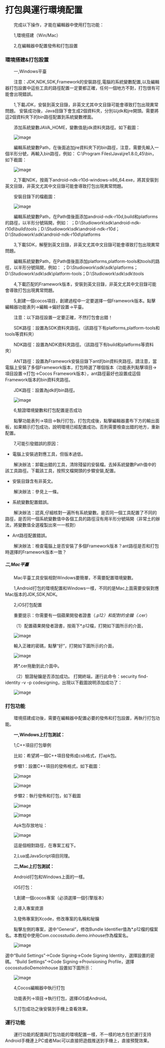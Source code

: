 # 打包與運行環境配置
&emsp;&emsp;完成以下操作，才能在編輯器中使用打包功能：

&emsp;&emsp;1,環境搭建（Win/Mac）

&emsp;&emsp;2,在編輯器中配置發佈和打包設置

### 環境搭建&打包設置

&emsp;&emsp;一,Windows平臺

&emsp;&emsp;注意：JDK,NDK,SDK,Framework的安裝路徑,電腦的系統變數配置,以及編輯器打包設置中這些工具的路徑配置一定要都正確，任何一個地方不對，打包很有可能會出現錯誤。

&emsp;&emsp;1,下載JDK，安裝到英文目錄，非英文尤其中文目錄可能會導致打包出現異常問題。
安裝成功後，Java目錄下會生成2個資料夾，分別以jdk和jre開頭。需要將這2個資料夾下的bin路徑配置到系統變數裡面。

&emsp;&emsp;添加系統變數JAVA_HOME，變數值是jdk資料夾路徑。如下截圖：

&emsp;&emsp;![image](res_tw/image0001.png)
 
&emsp;&emsp;編輯系統變數Path，在後面追加jre資料夾下的bin路徑，注意，需要先輸入一個半形分號，再輸入bin路徑，例如： C:\Program Files\Java\jre1.8.0_45\bin，如下截圖：

&emsp;&emsp;![image](res_tw/image0002.png)

&emsp;&emsp;2,下載NDK，按兩下android-ndk-r10d-windows-x86_64.exe，將其安裝到英文目錄，非英文尤其中文目錄可能會導致打包出現異常問題。

&emsp;&emsp;安裝目錄下的檔截圖：

&emsp;&emsp;![image](res_tw/image0003.png)

&emsp;&emsp;編輯系統變數Path，在Path值後面添加android-ndk-r10d,build和platforms的路徑，以半形分號隔開，例如：
；D:\Studiowork\sdk\android-ndk-r10d\build\tools；D:\Studiowork\sdk\android-ndk-r10d；D:\Studiowork\sdk\android-ndk-r10d\platforms

&emsp;&emsp;3,下載SDK，解壓到英文目錄，非英文尤其中文目錄可能會導致打包出現異常問題。

&emsp;&emsp;編輯系統變數Path，在Path值後面添加platforms,platform-tools和tools的路徑，以半形分號隔開，例如：
；D:\Studiowork\sdk\sdk\platforms；D:\Studiowork\sdk\sdk\platform-tools；D:\Studiowork\sdk\sdk\tools

&emsp;&emsp;4,下載匹配的Framework版本，安裝到英文目錄，非英文尤其中文目錄可能會導致打包出現異常問題。

&emsp;&emsp;5,創建一個cocos項目，創建過程中一定要選擇一個Framework版本。點擊編輯器功能表列->編輯->偏好設置->平臺。

&emsp;&emsp;注意：以下路徑設置一定要正確，不然打包會出錯！

&emsp;&emsp;SDK路徑：設置為SDK資料夾路徑。（該路徑下有platforms,platform-tools和tools等資料夾）

&emsp;&emsp;NDK路徑：設置為NDK資料夾路徑。（該路徑下有build和platforms等資料夾）

&emsp;&emsp;ANT路徑：設置為Framework安裝目錄下ant的bin資料夾路徑。請注意，當電腦上安裝了多個Framework版本，打包時選了哪個版本（功能表列點擊項目->項目設置->打包->Cocos Framework版本），ant路徑最好也設置成這個Framework版本的bin資料夾路徑。

&emsp;&emsp;JDK路徑：設置為jdk的bin路徑。

&emsp;&emsp;![image](res_tw/image0004.png)
 
&emsp;&emsp;6,驗證環境變數和打包配置是否成功

&emsp;&emsp;點擊功能表列->項目->執行打包，打包完成後，點擊編輯器畫布下方的輸出面板，如果顯示打包成功，說明環境已經配置成功。否則需要檢查出錯的地方，重新配置。

&emsp;&emsp;7,可能引發錯誤的原因： 

- 電腦上安裝過對應工具，但版本過低。

&emsp;&emsp;解決辦法：卸載出錯的工具，清除殘留的安裝檔。去掉系統變數Path值中的該工具路徑。下載該工具，按照文檔開頭的步驟安裝,配置。

- 安裝目錄含有非英文。

&emsp;&emsp;解決辦法：參見上一條。

- 系統變數配置錯誤。

&emsp;&emsp;解決辦法：認真,仔細核對一遍所有系統變數。是否同一個工具配置了不同的路徑，是否同一個系統變數值中各個工具的路徑沒有用半形分號隔開（非常土的辦法，將變數值全選複製出來一一核對）

- Ant路徑配置錯誤。

&emsp;&emsp;解決辦法：檢查電腦上是否安裝了多個Framework版本？ant路徑是否和打包時選擇的Framework版本一致？ 

##### 二,Mac平臺

&emsp;&emsp;Mac平臺工具安裝相對Windows要簡單，不需要配置環境變數。

&emsp;&emsp;1,Android打包的環境配置和Windows一樣，不同的是Mac上面需要安裝對應Mac版本的JDK,SDK,NDK。

&emsp;&emsp;2,iOS打包配置

&emsp;&emsp;重要提示：你需要有一個蘋果開發者證書（*.p12）和配對的金鑰（*.cer）

&emsp;&emsp;（1）配置蘋果開發者證書，按兩下*.p12檔，打開如下圖所示的介面，

&emsp;&emsp;![image](res_tw/image0005.png)

&emsp;&emsp;輸入正確的密碼，點擊“好”，打開如下圖所示的介面，

&emsp;&emsp;![image](res_tw/image0006.png)

&emsp;&emsp;將*.cer拖動到此介面中。

&emsp;&emsp;（2）驗證秘鑰是否添加成功。
打開終端，運行此命令：security find-identity -v -p codesigning，出現以下截圖說明添加成功了：

&emsp;&emsp;![image](res_tw/image0007.png)

### 打包功能

&emsp;&emsp;環境搭建成功後，需要在編輯器中配置必要的發佈和打包設置，再執行打包功能。

&emsp;&emsp;**一,Windows上打包測試：**

&emsp;&emsp;1,C++項目打包舉例

&emsp;&emsp;比如：希望將一個C++項目發佈成csb格式，打apk包。

&emsp;&emsp;步驟1：設置C++項目的發佈格式，如下截圖：
 
&emsp;&emsp;![image](res_tw/image0008.png)

&emsp;&emsp;![image](res_tw/image0009.png) 

&emsp;&emsp;步驟2：執行發佈和打包，如下截圖
 
&emsp;&emsp;![image](res_tw/image0010.png) 

&emsp;&emsp;![image](res_tw/image0011.png)  

&emsp;&emsp;Apk包存放地址：

&emsp;&emsp;![image](res_tw/image0012.png)  

&emsp;&emsp;這是個相對路徑，在專案工程下。

&emsp;&emsp;2,Lua或JavaScript項目同理。

&emsp;&emsp;**二,Mac上打包測試：**

&emsp;&emsp;Android打包和Windows上面的一樣。

&emsp;&emsp;iOS打包：

&emsp;&emsp;1,創建一個cocos專案（必須選擇一個引擎版本）

&emsp;&emsp;2,導入專案資源

&emsp;&emsp;3,發佈專案到Xcode，修改專案的名稱和秘鑰

&emsp;&emsp;點擊左側的專案，選中“General”，修改Bundle Identifier值為*.p12檔的檔案名。本教程中使用Com.cocosstudio.demo.inhouse作為檔案名。

&emsp;&emsp;![image](res_tw/image0013.png) 

選中“Build Settings”->Code Signing->Code Signing Identity，選擇設置的密碼。
“Build Settings”->Code Signing->Provisioning Profile，選擇cocosstudioDemoInhouse
設置如下圖所示：

&emsp;&emsp;![image](res_tw/image0014.png) 

&emsp;&emsp;4,Cocos編輯器中執行打包

&emsp;&emsp;功能表列->項目->執行打包，選擇iOS或Android。

&emsp;&emsp;5,打包成功之後安裝到手機上查看效果。


### 運行功能

&emsp;&emsp;運行功能的配置與打包功能的環境配置一樣，不一樣的地方在於運行支持Android手機連上PC或者Mac可以直接把遊戲推送到手機上，直接預覽效果。
